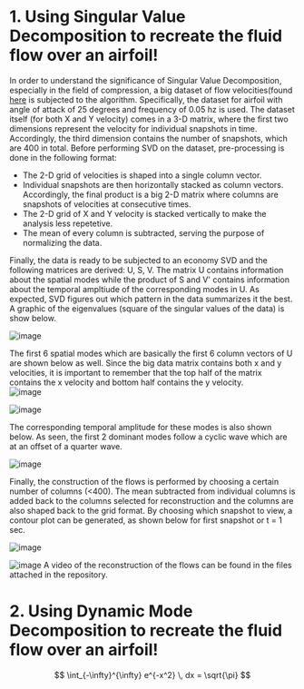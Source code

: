 # 1. Using Singular Value Decomposition to recreate the fluid flow over an airfoil!

In order to understand the significance of Singular Value Decomposition, especially in the field of compression, a big dataset of flow velocities(found [here](http://deepblue.lib.umich.edu/data/collections/kk91fk98z) is subjected to the algorithm. Specifically, the dataset for airfoil with angle of attack of 25 degrees and frequency of 0.05 hz is used. The dataset itself (for both X and Y velocity) comes in a 3-D matrix, where the first two dimensions represent the velocity for individual snapshots in time. Accordingly, the third dimension contains the number of snapshots, which are 400 in total. Before performing SVD on the dataset, pre-processing is done in the following format:

- The 2-D grid of velocities is shaped into a single column vector.
- Individual snapshots are then horizontally stacked as column vectors. Accordingly, the final product is a big 2-D matrix where columns are snapshots of velocities at consecutive times.
- The 2-D grid of X and Y velocity is stacked vertically to make the analysis less repetetive. 
- The mean of every column is subtracted, serving the purpose of normalizing the data.

Finally, the data is ready to be subjected to an economy SVD and the following matrices are derived: U, S, V. The matrix U contains information about the spatial modes while the product of S and V' contains information about the temporal ampltiude of the corresponding modes in U. As expected, SVD figures out which pattern in the data summarizes it the best. A graphic of the eigenvalues (square of the singular values of the data) is show below. 

![image](https://github.com/khushant2001/Data_driven_control/assets/70731991/64407632-568d-4aed-93bb-6b4e699da9dd)


The first 6 spatial modes which are basically the first 6 column vectors of U are shown below as well. Since the big data matrix contains both x and y velocities, it is important to remember that the top half of the matrix contains the x velocity and bottom half contains the y velocity.   
![image](https://github.com/khushant2001/Data_driven_control/assets/70731991/bab8c3ad-800c-4c7e-8a6e-0229efa5a7b3)

![image](https://github.com/khushant2001/Data_driven_control/assets/70731991/4050b88c-b6e6-4b1b-8012-da7c305489ad)

The corresponding temporal amplitude for these modes is also shown below. As seen, the first 2 dominant modes follow a cyclic wave which are at an offset of a quarter wave. 

![image](https://github.com/khushant2001/Data_driven_control/assets/70731991/9bf44024-9b47-4488-9e95-893772ad9b4f)

Finally, the construction of the flows is performed by choosing a certain number of columns (<400). The mean subtracted from individual columns is added back to the columns selected for reconstruction and the columns are also shaped back to the grid format. By choosing which snapshot to view, a contour plot can be generated, as shown below for first snapshot or t = 1 sec. 

![image](https://github.com/khushant2001/Data_driven_control/assets/70731991/ab65bed5-df53-49bd-9f9c-f675f4b9e0e7)

![image](https://github.com/khushant2001/Data_driven_control/assets/70731991/96593a46-84d4-481b-a1ed-6aa8f1f06463)
A video of the reconstruction of the flows can be found in the files attached in the repository. 

# 2. Using Dynamic Mode Decomposition to recreate the fluid flow over an airfoil!

$$
\int_{-\infty}^{\infty} e^{-x^2} \, dx = \sqrt{\pi}
$$



